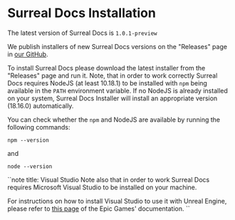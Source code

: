 # Surreal Docs Installation

The latest version of Surreal Docs is `1.0.1-preview`

We publish installers of new Surreal Docs versions on the "Releases" page in 
[our GitHub](https://github.com/medelfor/surreal-docs/releases/ "Releases").

To install Surreal Docs please download the latest installer from the "Releases" page and run it. Note, that in order to work correctly Surreal Docs requires NodeJS (at least 10.18.1) to be installed with `npm` being available in the `PATH` environment variable. If no NodeJS is already installed on your system, Surreal Docs Installer will install an appropriate version (18.16.0) automatically.

You can check whether the `npm` and NodeJS are available by running the following commands:
```
npm --version
```
and
```
node --version
```

``note
title: Visual Studio
Note also that in order to work Surreal Docs requires Microsoft Visual Studio to be installed on your machine.

For instructions on how to install Visual Studio to use it with Unreal Engine, please refer to [this page](https://docs.unrealengine.com/5.2/en-US/setting-up-visual-studio-development-environment-for-cplusplus-projects-in-unreal-engine/ "Installation of Visual Studio") of the Epic Games' documentation.
``
